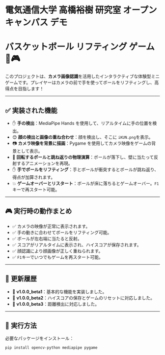 # 電気通信大学 高橋裕樹 研究室 オープンキャンパス デモ
# バスケットボール リフティング ゲーム 🏀🎮

このプロジェクトは、**カメラ画像認識**を活用したインタラクティブな体験型ミニゲームです。プレイヤーはカメラの前で手を使ってボールをリフティングし、高得点を目指します！

---

## ✅ 実装された機能

- ✋ **手の検出**：MediaPipe Hands を使用して、リアルタイムに手の位置を検出。
- 😊 **顔の検出と画像の重ね合わせ**：顔を検出し、そこに `iKUN.png`を表示。
- 📷 **カメラ映像を背景に描画**：Pygame を使用してカメラ映像をゲームの背景として表示。
- 🏀 **回転するボールと跳ね返りの物理演算**：ボールが落下し、壁に当たって反射するアニメーションを再現。
- ✋ **手でボールをリフティング**：手とボールが衝突するとボールが跳ね返り、得点が加算されます。
- 💥 **ゲームオーバーとリスタート**：ボールが床に落ちるとゲームオーバー。`F1`キーで再スタート可能。

---

## 🎮 実行時の動作まとめ

- ✅ カメラの映像が正常に表示されます。
- ✅ 手の動きに合わせてボールをリフティング可能。
- ✅ ボールが左右端に当たると反射。
- ✅ スコアがリアルタイムに表示され、ハイスコアが保存されます。
- ✅ 顔認識により顔画像が正しく重ねられます。
- ✅ `F1`キーでいつでもゲームを再スタート可能。

---

## 🚀 更新履歴

- 📣 **v1.0.0_beta1**：基本的な機能を実装しました。
- 📣 **v1.0.0_beta2**：ハイスコアの保存とゲームのリセットに対応しました。
- 📣 **v1.0.0_beta3**：距離検出に対応しました。

---


## 🔧 実行方法

必要なパッケージをインストール：

```bash
pip install opencv-python mediapipe pygame
